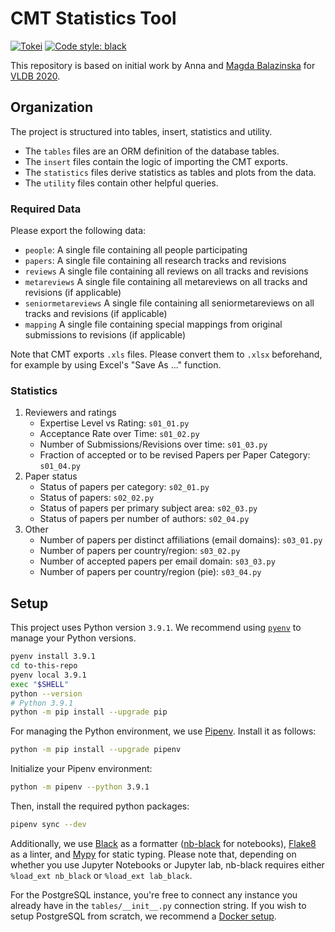 # CMT Statistics Tool

[![Tokei](https://tokei.rs/b1/github/fabianhe/cmt_statistics_tool)](https://tokei.rs)
[![Code style: black](https://img.shields.io/badge/code%20style-black-000000.svg)](https://github.com/psf/black)

This repository is based on initial work by Anna and [Magda Balazinska](https://www.cs.washington.edu/people/faculty/magda) for [VLDB 2020](https://vldb2020.org/).

## Organization

The project is structured into tables, insert, statistics and utility.

- The `tables` files are an ORM definition of the database tables.
- The `insert` files contain the logic of importing the CMT exports.
- The `statistics` files derive statistics as tables and plots from the data.
- The `utility` files contain other helpful queries.

### Required Data

Please export the following data:

- `people`: A single file containing all people participating
- `papers`: A single file containing all research tracks and revisions
- `reviews` A single file containing all reviews on all tracks and revisions
- `metareviews` A single file containing all metareviews on all tracks and revisions (if applicable)
- `seniormetareviews` A single file containing all seniormetareviews on all tracks and revisions (if applicable)
- `mapping` A single file containing special mappings from original submissions to revisions (if applicable)

Note that CMT exports `.xls` files.
Please convert them to `.xlsx` beforehand, for example by using Excel's "Save As ..." function.

### Statistics

1. Reviewers and ratings
   - Expertise Level vs Rating: `s01_01.py`
   - Acceptance Rate over Time: `s01_02.py`
   - Number of Submissions/Revisions over time: `s01_03.py`
   - Fraction of accepted or to be revised Papers per Paper Category: `s01_04.py`
2. Paper status
   - Status of papers per category: `s02_01.py`
   - Status of papers: `s02_02.py`
   - Status of papers per primary subject area: `s02_03.py`
   - Status of papers per number of authors: `s02_04.py`
3. Other
   - Number of papers per distinct affiliations (email domains): `s03_01.py`
   - Number of papers per country/region: `s03_02.py`
   - Number of accepted papers per email domain: `s03_03.py`
   - Number of papers per country/region (pie): `s03_04.py`

## Setup

This project uses Python version `3.9.1`.
We recommend using [`pyenv`](https://github.com/pyenv/pyenv) to manage your Python versions.

```bash
pyenv install 3.9.1
cd to-this-repo
pyenv local 3.9.1
exec "$SHELL"
python --version
# Python 3.9.1
python -m pip install --upgrade pip
```

For managing the Python environment, we use [Pipenv](https://github.com/pypa/pipenv).
Install it as follows:

```bash
python -m pip install --upgrade pipenv
```

Initialize your Pipenv environment:

```bash
python -m pipenv --python 3.9.1
```

Then, install the required python packages:

```bash
pipenv sync --dev
```

Additionally, we use [Black](https://github.com/psf/black) as a formatter ([nb-black](https://github.com/dnanhkhoa/nb_black) for notebooks), [Flake8](https://github.com/PyCQA/flake8) as a linter, and [Mypy](https://github.com/python/mypy) for static typing.
Please note that, depending on whether you use Jupyter Notebooks or Jupyter lab, nb-black requires either `%load_ext nb_black` or `%load_ext lab_black`.

For the PostgreSQL instance, you're free to connect any instance you already have in the `tables/__init__.py` connection string.
If you wish to setup PostgreSQL from scratch, we recommend a [Docker setup](https://hub.docker.com/_/postgres/).
